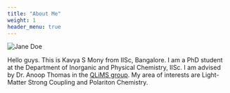 ```yaml
---
title: "About Me"
weight: 1
header_menu: true
---
```


![Jane Doe](images/kavya.jpg)

Hello guys. This is Kavya S Mony from IISc, Bangalore. I am a PhD student at the Department of Inorganic and Physical Chemistry, IISc. I am advised by Dr. Anoop Thomas in the [QLiMS group](https://www.anooplab.com/). My area of interests are Light-Matter Strong Coupling and Polariton Chemistry.
